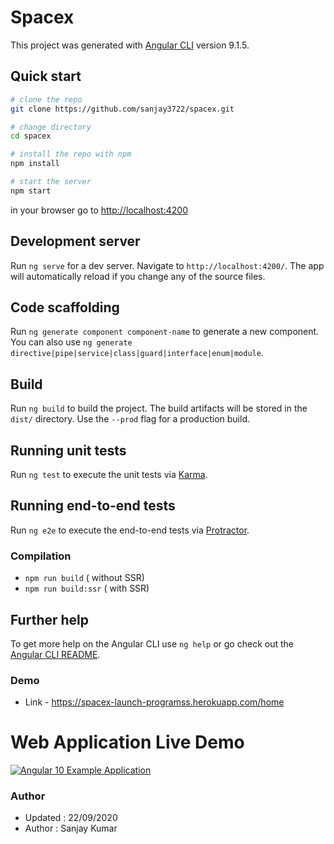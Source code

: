 # Spacex

This project was generated with [Angular CLI](https://github.com/angular/angular-cli) version 9.1.5.

## Quick start

```bash
# clone the repo
git clone https://github.com/sanjay3722/spacex.git

# change directory
cd spacex

# install the repo with npm
npm install

# start the server
npm start

```

in your browser go to [http://localhost:4200](http://localhost:4200)

## Development server

Run `ng serve` for a dev server. Navigate to `http://localhost:4200/`. The app will automatically reload if you change any of the source files.

## Code scaffolding

Run `ng generate component component-name` to generate a new component. You can also use `ng generate directive|pipe|service|class|guard|interface|enum|module`.

## Build

Run `ng build` to build the project. The build artifacts will be stored in the `dist/` directory. Use the `--prod` flag for a production build.

## Running unit tests

Run `ng test` to execute the unit tests via [Karma](https://karma-runner.github.io).

## Running end-to-end tests

Run `ng e2e` to execute the end-to-end tests via [Protractor](http://www.protractortest.org/).

### Compilation

- `npm run build` ( without SSR)
- `npm run build:ssr` ( with SSR)

## Further help

To get more help on the Angular CLI use `ng help` or go check out the [Angular CLI README](https://github.com/angular/angular-cli/blob/master/README.md).

### Demo

- Link - https://spacex-launch-programss.herokuapp.com/home

# Web Application Live Demo

<a href="https://angular.ganatan.com/">
  <img src="https://media.giphy.com/media/RfqiR12yhtHpwaItBq/giphy.gif" alt="Angular 10 Example Application"/>
</a>
  
### Author
* Updated : 22/09/2020
* Author  : Sanjay Kumar

